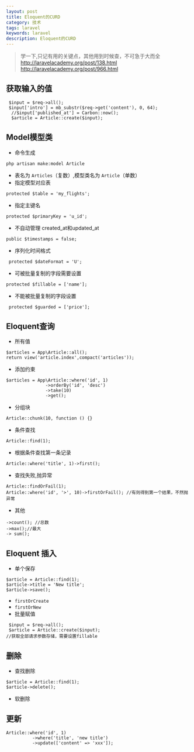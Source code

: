 ```yaml
---
layout: post
title: Eloquent的CURD
category: 技术
tags: laravel
keywords: laravel
description: Eloquent的CURD
---
```


> 学一下,只记有用的关键点，其他用到时候查，不可急于大而全
> http://laravelacademy.org/post/138.html
> http://laravelacademy.org/post/966.html

## 获取输入的值

```
 $input = $req->all();
 $input['intro'] = mb_substr($req->get('content'), 0, 64);
  //$input['published_at'] = Carbon::now();
  $article = Article::create($input);
```

## Model模型类

* 命令生成

```
php artisan make:model Article
```

* 表名为 `Articles`（复数）,模型类名为 `Article`（单数）
* 指定模型对应表

```
protected $table = 'my_flights';
```

* 指定主键名

```
protected $primaryKey = 'u_id';
```

* 不自动管理 created_at和updated_at

```
public $timestamps = false;
```

* 序列化时间格式

```
 protected $dateFormat = 'U';
```

* 可被批量复制的字段需要设置

```
protected $fillable = ['name'];
```

* 不能被批量复制的字段设置

```
 protected $guarded = ['price'];
```

## Eloquent查询

* 所有值

```
$articles = App\Article::all();
return view('article.index',compact('articles'));
```

* 添加约束

```
$articles = App\Article::where('id', 1)
               ->orderBy('id', 'desc')
               ->take(10)
               ->get();
```

* 分组块

```
Article::chunk(10, function () {}
```

* 条件查找

```
Article::find(1);
```

* 根据条件查找第一条记录

```
Article::where('title', 1)->first();
```

* 查找失败,抛异常

```
Article::findOrFail(1);
Article::where('id', '>', 10)->firstOrFail(); //有则得到第一个结果，不然抛异常
```

* 其他

```
->count(); //总数
->max();//最大
-> sum();
```

## Eloquent 插入

* 单个保存

```
$article = Article::find(1);
$article->title = 'New title';
$article->save();
```

* `firstOrCreate `
* `firstOrNew `
* 批量赋值

```
 $input = $req->all();
 $article = Article::create($input);
//获取全部请求参数存储，需要设置fillable
```

## 删除

* 查找删除

```
$article = Article::find(1);
$article->delete();
```

* 软删除

## 更新

```
Article::where('id', 1)
          ->where('title', 'new title')
          ->update(['content' => 'xxx']);
```